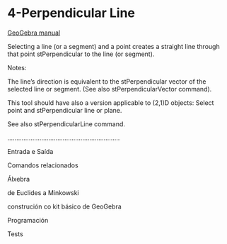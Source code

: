 # 4-Perpendicular Line
[GeoGebra manual](https://wiki.geogebra.org/en/Perpendicular_Line_Tool)

Selecting a line (or a segment) and a point creates a straight line through that point stPerpendicular to the line (or segment). 
    
Notes:

The line’s direction is equivalent to the stPerpendicular vector of the selected line or segment. (See also stPerpendicularVector command).
        
This tool should have also a version applicable to (2,1)D objects: Select point and stPerpendicular line or plane.
        
See also stPerpendicularLine command. 

...............................................................

Entrada e Saída

Comandos relacionados

Álxebra

de Euclides a Minkowski

construción co kit básico de GeoGebra

Programación

Tests

